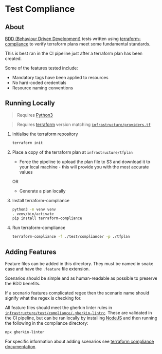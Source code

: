 # Test Compliance

## About

[BDD (Behaviour Driven Development)](https://en.wikipedia.org/wiki/Behavior-driven_development) tests written using [terraform-compliance](https://terraform-compliance.com/) to verify terraform plans meet some fundamental standards.

This is best ran in the CI pipeline just after a terraform plan has been created.

Some of the features tested include:

- Mandatory tags have been applied to resources
- No hard-coded credentials
- Resource naming conventions

## Running Locally

> Requires [Python3](https://www.python.org/downloads/)

> Requires [terraform](https://www.terraform.io/downloads) version matching [`infrastructure/providers.tf`](../../providers.tf)

1. Initialise the terraform repository

   ```bash
   terraform init
   ```

1. Place a copy of the terraform plan at `infrastructure/tfplan`

   - Force the pipeline to upload the plan file to S3 and download it to your local machine - this will provide you with the most accurate values

   OR

   - Generate a plan locally

1. Install terraform-compliance

   ```bash
   python3 -m venv venv
   . venv/bin/activate
   pip install terraform-compliance
   ```

1. Run terraform-compliance

   ```bash
   terraform-compliance -f ./test/compliance/ -p ./tfplan
   ```

## Adding Features

Feature files can be added in this directory. They must be named in snake case and have the `.feature` file extension.

Scenarios should be simple and as human-readable as possible to preserve the BDD benefits.

If a scenario features complicated regex then the scenario name should signify what the regex is checking for.

All feature files should meet the gherkin linter rules in [`infrastructure/test/compliance/.gherkin-lintrc`](./.gherkin-lintrc). These are validated in the CI pipeline, but can be ran locally by installing [NodeJS](https://nodejs.org/en/) and then running the following in the compliance directory:

```bash
npx gherkin-linter
```

For specific information about adding scenarios see [terraform compliance documentation](https://terraform-compliance.com/).
